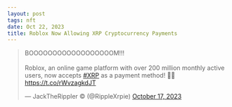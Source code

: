 ```yaml
---
layout: post
tags: nft
date: Oct 22, 2023
title: Roblox Now Allowing XRP Cryptocurrency Payments
---
```


<blockquote class="twitter-tweet"><p lang="en" dir="ltr">BOOOOOOOOOOOOOOOOOOM!!!<br><br>Roblox, an online game platform with over 200 million monthly active users, now accepts <a href="https://twitter.com/hashtag/XRP?src=hash&amp;ref_src=twsrc%5Etfw">#XRP</a> as a payment method! 👀🔥<a href="https://t.co/rWvzagkdJT">https://t.co/rWvzagkdJT</a></p>&mdash; JackTheRippler ©️ (@RippleXrpie) <a href="https://twitter.com/RippleXrpie/status/1714304207858151593?ref_src=twsrc%5Etfw">October 17, 2023</a></blockquote> <script async src="https://platform.twitter.com/widgets.js" charset="utf-8"></script>
